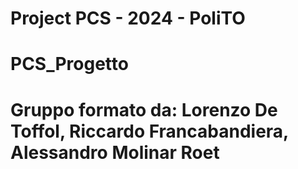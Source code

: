 # Project PCS - 2024 - PoliTO
# PCS_Progetto 
# Gruppo formato da: Lorenzo De Toffol, Riccardo Francabandiera, Alessandro Molinar Roet
